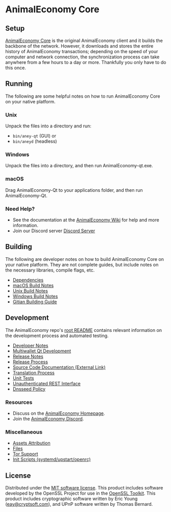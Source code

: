 AnimalEconomy Core
=============

Setup
---------------------
[AnimalEconomy Core](https://aney.one/) is the original AnimalEconomy client and it builds the backbone of the network. However, it downloads and stores the entire history of AnimalEconomy transactions; depending on the speed of your computer and network connection, the synchronization process can take anywhere from a few hours to a day or more. Thankfully you only have to do this once.

Running
---------------------
The following are some helpful notes on how to run AnimalEconomy Core on your native platform.

### Unix

Unpack the files into a directory and run:

- `bin/aney-qt` (GUI) or
- `bin/aneyd` (headless)

### Windows

Unpack the files into a directory, and then run AnimalEconomy-qt.exe.

### macOS

Drag AnimalEconomy-Qt to your applications folder, and then run AnimalEconomy-Qt.

### Need Help?

* See the documentation at the [AnimalEconomy Wiki](https://github.com/Animal-Economy/ANEY/)
for help and more information.
* Join our Discord server [Discord Server](https://discord.com/invite/qxhuCEKrfd)

Building
---------------------
The following are developer notes on how to build AnimalEconomy Core on your native platform. They are not complete guides, but include notes on the necessary libraries, compile flags, etc.

- [Dependencies](dependencies.md)
- [macOS Build Notes](build-osx.md)
- [Unix Build Notes](build-unix.md)
- [Windows Build Notes](build-windows.md)
- [Gitian Building Guide](gitian-building.md)

Development
---------------------
The AnimalEconomy repo's [root README](/README.md) contains relevant information on the development process and automated testing.

- [Developer Notes](developer-notes.md)
- [Multiwallet Qt Development](multiwallet-qt.md)
- [Release Notes](release-notes.md)
- [Release Process](release-process.md)
- [Source Code Documentation (External Link)](https://github.com/Animal-Economy/ANEY/)
- [Translation Process](translation_process.md)
- [Unit Tests](unit-tests.md)
- [Unauthenticated REST Interface](REST-interface.md)
- [Dnsseed Policy](dnsseed-policy.md)

### Resources
* Discuss on the [AnimalEconomy Homepage](https://aney.one/).
* Join the [AnimalEconomy Discord](https://discord.com/invite/qxhuCEKrfd).

### Miscellaneous
- [Assets Attribution](assets-attribution.md)
- [Files](files.md)
- [Tor Support](tor.md)
- [Init Scripts (systemd/upstart/openrc)](init.md)

License
---------------------
Distributed under the [MIT software license](/COPYING).
This product includes software developed by the OpenSSL Project for use in the [OpenSSL Toolkit](https://www.openssl.org/). This product includes
cryptographic software written by Eric Young ([eay@cryptsoft.com](mailto:eay@cryptsoft.com)), and UPnP software written by Thomas Bernard.
